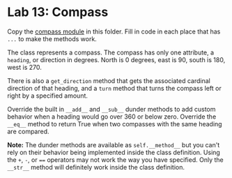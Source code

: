 # Lab 13: Compass

Copy the [compass module](13_compass.py) in this folder. Fill in code in each place that has `...` to make the methods work. 

The class represents a compass. The compass has only one attribute, a `heading`, or direction in degrees. North is 0 degrees, east is 90, south is 180, west is 270. 

There is also a `get_direction` method that gets the associated cardinal direction of that heading, and a `turn` method that turns the compass left or right by a specified amount.

Override the built in `__add__` and `__sub__` dunder methods to add custom behavior when a heading would go over 360 or below zero. Override the `__eq__` method to return True when two compasses with the same heading are compared. 

**Note:** The dunder methods are available as `self.__method__` but you can't rely on their behavior being implemented inside the class definition. Using the `+`, `-`, or `==` operators may not work the way you have specified. Only the `__str__` method will definitely work inside the class definition. 
